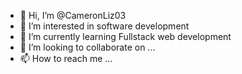 - 👋 Hi, I’m @CameronLiz03
- 👀 I’m interested in software development
- 🌱 I’m currently learning Fullstack web development
- 💞️ I’m looking to collaborate on ...
- 📫 How to reach me ...

<!---
CameronLiz03/CameronLiz03 is a ✨ special ✨ repository because its `README.md` (this file) appears on your GitHub profile.
You can click the Preview link to take a look at your changes.
--->
